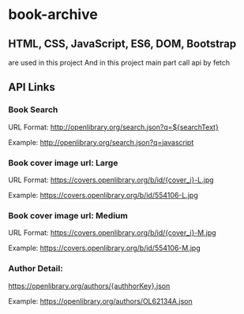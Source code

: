 # book-archive

## HTML, CSS, JavaScript, ES6, DOM, Bootstrap

are used in this project And in this project main part call api by fetch

## API Links

### Book Search

URL Format: http://openlibrary.org/search.json?q=${searchText}

Example: http://openlibrary.org/search.json?q=javascript

### Book cover image url: Large

URL Format: https://covers.openlibrary.org/b/id/{cover_i}-L.jpg

Example: https://covers.openlibrary.org/b/id/554106-L.jpg

### Book cover image url: Medium

URL Format: https://covers.openlibrary.org/b/id/{cover_i}-M.jpg

Example: https://covers.openlibrary.org/b/id/554106-M.jpg

### Author Detail:

https://openlibrary.org/authors/{authhorKey}.json

Example: https://openlibrary.org/authors/OL62134A.json

